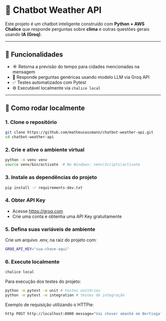 # 🤖 Chatbot Weather API

Este projeto é um chatbot inteligente construído com **Python + AWS Chalice** que responde perguntas sobre **clima** e outras questões gerais usando **IA (Groq)**.

---

## 📌 Funcionalidades

- ☀️ Retorna a previsão do tempo para cidades mencionadas na mensagem
- 🧠 Responde perguntas genéricas usando modelo LLM via Groq API
- ✅ Testes automatizados com Pytest
- ⚙️ Executável localmente via `chalice local`

---

## 🚀 Como rodar localmente

### 1. Clone o repositório

```bash
git clone https://github.com/matheusassmann/chatbot-weather-api.git
cd chatbot-weather-api
```

### 2. Crie e ative o ambiente virtual
```bash
python -m venv venv
source venv/bin/activate  # No Windows: venv\Scripts\activate
```

### 3. Instale as dependências do projeto

```bash
pip install -r requirements-dev.txt
```

### 4. Obter API Key

- Acesse https://groq.com
- Crie uma conta e obtenha uma API Key gratuitamente

### 5. Defina suas variáveis de ambiente
Crie um arquivo .env, na raiz do projeto com:
```bash
GROQ_API_KEY="sua-chave-aqui"
```

### 6. Execute localmente
```bash
chalice local
```

Para execução dos testes do projeto:
```bash
python -m pytest -m unit # testes unitários
python -m pytest -m integration # testes de integração
```

Exemplo de requisição utilizando o HTTPie:
```bash
http POST http://localhost:8000 message="Vai chover amanhã em Bertioga?"
```